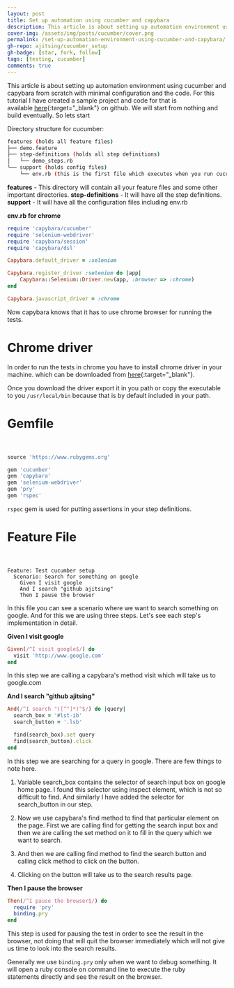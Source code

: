 ```yaml
---
layout: post
title: Set up automation using cucumber and capybara
description: This article is about setting up automation environment using cucumber and capybara (on chrome browser) with minimal config.
cover-img: /assets/img/posts/cucumber/cover.png
permalink: /set-up-automation-environment-using-cucumber-and-capybara/
gh-repo: ajitsing/cucumber_setup
gh-badge: [star, fork, follow]
tags: [testing, cucumber]
comments: true
---
```


This article is about setting up automation environment using cucumber and capybara from scratch with minimal configuration and the code. For this tutorial I have created a sample project and code for that is available [here](https://github.com/ajitsing/cucumber_setup){:target="_blank"} on github. We will start from nothing and build eventually. So lets start

Directory structure for cucumber:

```bash
features (holds all feature files)
├── demo.feature
├── step-definitions (holds all step definitions)
│   └── demo_steps.rb
└── support (holds config files)
    └── env.rb (this is the first file which executes when you run cucumber)
```

**features** - This directory will contain all your feature files and some other important directories.
**step-definitions** - It will have all the step definitions.
**support** - It will have all the configuration files including env.rb

**env.rb for chrome**

```ruby
require 'capybara/cucumber'
require 'selenium-webdriver'
require 'capybara/session'
require 'capybara/dsl'

Capybara.default_driver = :selenium

Capybara.register_driver :selenium do |app|
    Capybara::Selenium::Driver.new(app, :browser => :chrome)
end

Capybara.javascript_driver = :chrome
```

Now capybara knows that it has to use chrome browser for running the tests.

# Chrome driver

In order to run the tests in chrome you have to install chrome driver in your machine. which can be downloaded from [here](http://chromedriver.storage.googleapis.com/index.html?path=2.16/){:target="_blank"}.

Once you download the driver export it in you path or copy the executable to you `/usr/local/bin` because that is by default included in your path.

# Gemfile<br><br>

```ruby
source 'https://www.rubygems.org'

gem 'cucumber'
gem 'capybara'
gem 'selenium-webdriver'
gem 'pry'
gem 'rspec'
```

`rspec` gem is used for putting assertions in your step definitions.

# Feature File<br><br>

```cucumber
Feature: Test cucumber setup
  Scenario: Search for something on google
    Given I visit google
    And I search "github ajitsing"
    Then I pause the browser
```

In this file you can see a scenario where we want to search something on google. And for this we are using three steps. Let's see each step's implementation in detail.

**Given I visit google**

```ruby
Given(/^I visit google$/) do
  visit 'http://www.google.com'
end
```

In this step we are calling a capybara's method visit which will take us to google.com

**And I search "github ajitsing"**

```ruby
And(/^I search "([^"]*)"$/) do |query|
  search_box = '#lst-ib'
  search_button = '.lsb'

  find(search_box).set query
  find(search_button).click
end
```

In this step we are searching for a query in google. There are few things to note here.

1. Variable search_box contains the selector of search input box on google home page. I found this selector using inspect element, which is not so difficult to find. And similarly I have added the selector for search_button in our step.

2. Now we use capybara's find method to find that particular element on the page. First we are calling find for getting the search input box and then we are calling the set method on it to fill in the query which we want to search.

3. And then we are calling find method to find the search button and calling click method to click on the button.

4. Clicking on the button will take us to the search results page.

**Then I pause the browser**

```ruby
Then(/^I pause the browser$/) do
  require 'pry'
  binding.pry
end
```

This step is used for pausing the test in order to see the result in the browser, not doing that will quit the browser immediately which will not give us time to look into the search results.

Generally we use `binding.pry` only when we want to debug something. It will open a ruby console on command line to execute the ruby statements directly and see the result on the browser.

